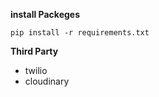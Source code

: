 **install Packeges**
```
pip install -r requirements.txt
```

**Third Party**
* twilio 
* cloudinary 
